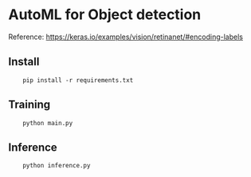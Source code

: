 # AutoML for Object detection

Reference: https://keras.io/examples/vision/retinanet/#encoding-labels

## Install
```
    pip install -r requirements.txt
```

## Training
```
    python main.py
```

## Inference
```
    python inference.py
```
